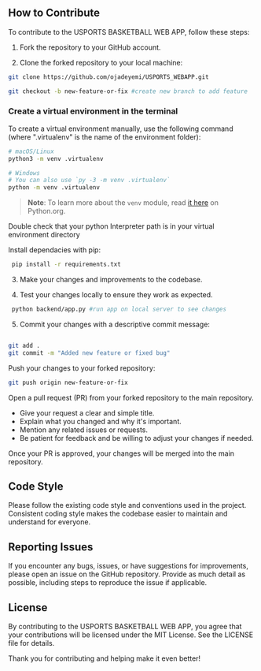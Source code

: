 
## How to Contribute

To contribute to the USPORTS BASKETBALL WEB APP, follow these steps:

1. Fork the repository to your GitHub account.

2. Clone the forked repository to your local machine:

```bash
git clone https://github.com/ojadeyemi/USPORTS_WEBAPP.git

git checkout -b new-feature-or-fix #create new branch to add feature
```

### Create a virtual environment in the terminal

To create a virtual environment manually, use the following command (where ".virtualenv" is the name of the environment folder):

```bash
# macOS/Linux
python3 -m venv .virtualenv

# Windows
# You can also use `py -3 -m venv .virtualenv`
python -m venv .virtualenv
```
>**Note**: To learn more about the `venv` module, read [it here](https://docs.python.org/3/library/venv.html) on Python.org.

Double check that your python Interpreter path is in your virtual environment directory


Install dependacies with pip:

```bash
 pip install -r requirements.txt
```
3. Make your changes and improvements to the codebase.

4. Test your changes locally to ensure they work as expected.

```bash
 python backend/app.py #run app on local server to see changes
```

5. Commit your changes with a descriptive commit message:


```bash

git add .
git commit -m "Added new feature or fixed bug"
```

Push your changes to your forked repository:

```bash
git push origin new-feature-or-fix
```
Open a pull request (PR) from your forked repository to the main repository.

- Give your request a clear and simple title.
- Explain what you changed and why it's important.
- Mention any related issues or requests.
- Be patient for feedback and be willing to adjust your changes if needed.

Once your PR is approved, your changes will be merged into the main repository.

## Code Style
Please follow the existing code style and conventions used in the project. Consistent coding style makes the codebase easier to maintain and understand for everyone.

## Reporting Issues
If you encounter any bugs, issues, or have suggestions for improvements, please open an issue on the GitHub repository. Provide as much detail as possible, including steps to reproduce the issue if applicable.

## License
By contributing to the USPORTS BASKETBALL WEB APP, you agree that your contributions will be licensed under the MIT License. See the LICENSE file for details.

Thank you for contributing and helping make it even better!
